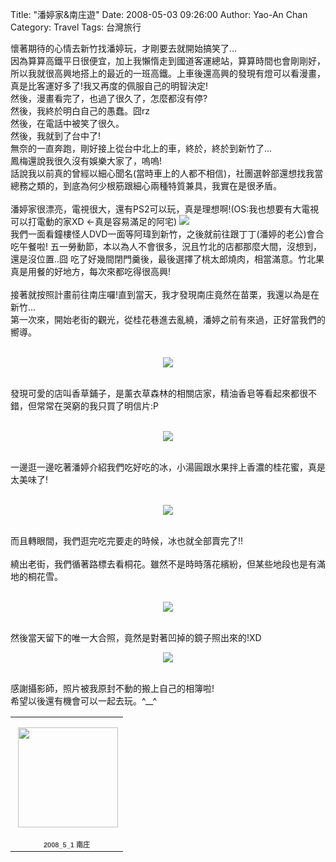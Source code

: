 Title: "潘婷家&南庄遊"
Date: 2008-05-03 09:26:00
Author: Yao-An Chan
Category: Travel
Tags: 台灣旅行


<div class='post'>
懷著期待的心情去新竹找潘婷玩，才剛要去就開始搞笑了...<br />因為算算高鐵平日很便宜，加上我懶惰走到國道客運總站，算算時間也會剛剛好，所以我就很高興地搭上的最近的一班高鐵。上車後還高興的發現有燈可以看漫畫，真是比客運好多了!我又再度的佩服自己的明智決定!<br />然後，漫畫看完了，也過了很久了，怎麼都沒有停?<br />然後，我終於明白自己的愚蠢。囧rz<br />然後，在電話中被笑了很久。<br />然後，我就到了台中了!<br />無奈的一直奔跑，剛好接上從台中北上的車，終於，終於到新竹了...<br />鳳梅還說我很久沒有娛樂大家了，嗚嗚!<br />話說我以前真的曾經以細心聞名(當時車上的人都不相信)，社團選幹部還想找我當總務之類的，到底為何少根筋跟細心兩種特質兼具，我實在是很矛盾。<br /><br />潘婷家很漂亮，電視很大，還有PS2可以玩，真是理想啊!(OS:我也想要有大電視可以打電動的家XD <-真是容易滿足的阿宅) <a href="http://picasaweb.google.com/yaoanchan/2008_5_1/photo#5198762700500427330"><img src="http://lh3.ggpht.com/yaoanchan/SCW3IcLg4kI/AAAAAAAAAjk/0K6vND68WSU/s400/DSCF0235.jpg" /></a><br />我們一面看鐘樓怪人DVD一面等阿瑋到新竹，之後就前往跟丁丁(潘婷的老公)會合吃午餐啦! 五一勞動節，本以為人不會很多，況且竹北的店都那麼大間，沒想到，還是沒位置..囧 吃了好幾間閉門羹後，最後選擇了桃太郎燒肉，相當滿意。竹北果真是用餐的好地方，每次來都吃得很高興!<br /><br />接著就按照計畫前往南庄囉!直到當天，我才發現南庄竟然在苗栗，我還以為是在新竹...<br />第一次來，開始老街的觀光，從桂花巷進去亂繞，潘婷之前有來過，正好當我們的嚮導。<br /><br /><p align="center"><a href="http://picasaweb.google.com/yaoanchan/2008_5_1/photo#5198762855119250082"><img src="http://lh3.ggpht.com/yaoanchan/SCW3RcLg4qI/AAAAAAAAAkU/VbX6QE8iCKQ/s400/DSCF0294.jpg" /></a></p><br />發現可愛的店叫香草鋪子，是薰衣草森林的相關店家，精油香皂等看起來都很不錯，但常常在哭窮的我只買了明信片:P<br /><br /><p align="center"><a href="http://picasaweb.google.com/yaoanchan/2008_5_1/photo#5198762919543759554"><img src="http://lh6.ggpht.com/yaoanchan/SCW3VMLg4sI/AAAAAAAAAko/fKlhdktsugo/s400/DSCF0300.jpg" /></a></p><br />一邊逛一邊吃著潘婷介紹我們吃好吃的冰，小湯圓跟水果拌上香濃的桂花蜜，真是太美味了!<br /><br /><p align="center"><a href="http://picasaweb.google.com/yaoanchan/2008_5_1/photo#5198763125702189874"><img src="http://lh6.ggpht.com/yaoanchan/SCW3hMLg4zI/AAAAAAAAAlg/Ai5EhV3kK1Y/s400/DSCF0310.jpg" /></a></p><br />而且轉眼間，我們逛完吃完要走的時候，冰也就全部賣完了!!<br /><br />繞出老街，我們循著路標去看桐花。雖然不是時時落花繽紛，但某些地段也是有滿地的桐花雪。<br /><br /><p align="center"><a href="http://picasaweb.google.com/yaoanchan/2008_5_1/photo#5198763340450554786"><img src="http://lh4.ggpht.com/yaoanchan/SCW3tsLg46I/AAAAAAAAAmY/1F8Bg4yXYRY/s400/DSCF0337.jpg" /></a></p><br />然後當天留下的唯一大合照，竟然是對著凹掉的鏡子照出來的!XD<br /><p align="center"><a href="http://picasaweb.google.com/yaoanchan/2008_5_1/photo#5198763512249246706"><img src="http://lh4.ggpht.com/yaoanchan/SCW33sLg4_I/AAAAAAAAAnE/fZnM9kiXI3o/s400/DSCF0345.jpg" /></a></p><br />感謝攝影師，照片被我原封不動的搬上自己的相簿啦!<br />希望以後還有機會可以一起去玩。^__^<br /><table style="WIDTH: 194px"><tbody><tr><td style="BACKGROUND: url(http://picasaweb.google.com/f/img/transparent_album_background.gif) no-repeat left 50%; HEIGHT: 194px" align="middle"><a href="http://picasaweb.google.com/yaoanchan/2008_5_1"><img style="MARGIN: 1px 0px 0px 4px" height="160" src="http://lh6.ggpht.com/yaoanchan/SCW3GcLg4jE/AAAAAAAAApA/nb1hvQv55iQ/s160-c/2008_5_1.jpg" width="160" /></a></td></tr><tr><td style="FONT-SIZE: 11px; FONT-FAMILY: arial,sans-serif; TEXT-ALIGN: center"><a style="FONT-WEIGHT: bold; COLOR: #4d4d4d; TEXT-DECORATION: none" href="http://picasaweb.google.com/yaoanchan/2008_5_1">2008_5_1 南庄</a></td></tr></tbody></table></div>
